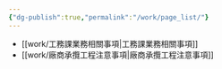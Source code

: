 ```yaml
---
{"dg-publish":true,"permalink":"/work/page_list/"}
---
```


- [[work/工務課業務相關事項\|工務課業務相關事項]]
- [[work/廠商承攬工程注意事項\|廠商承攬工程注意事項]]